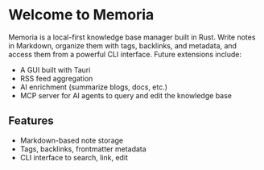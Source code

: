 # Welcome to Memoria

Memoria is a local-first knowledge base manager built in Rust. Write notes in Markdown, organize them with tags, backlinks, and metadata, and access them from a powerful CLI interface. Future extensions include:

- A GUI built with Tauri
- RSS feed aggregation
- AI enrichment (summarize blogs, docs, etc.)
- MCP server for AI agents to query and edit the knowledge base

## Features

- Markdown-based note storage
- Tags, backlinks, frontmatter metadata
- CLI interface to search, link, edit